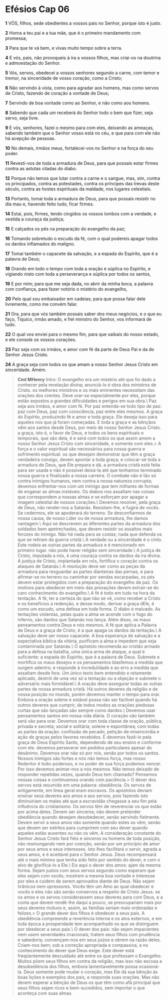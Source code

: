 # Efésios Cap 06

**1** 	VÓS, filhos, sede obedientes a vossos pais no Senhor, porque isto é justo.

**2** 	Honra a teu pai e a tua mãe, que é o primeiro mandamento com promessa;

**3** 	Para que te vá bem, e vivas muito tempo sobre a terra.

**4** 	E vós, pais, não provoqueis à ira a vossos filhos, mas criai-os na doutrina e admoestação do Senhor.

**5** 	Vós, servos, obedecei a vossos senhores segundo a carne, com temor e tremor, na sinceridade de vosso coração, como a Cristo;

**6** 	Não servindo à vista, como para agradar aos homens, mas como servos de Cristo, fazendo de coração a vontade de Deus;

**7** 	Servindo de boa vontade como ao Senhor, e não como aos homens.

**8** 	Sabendo que cada um receberá do Senhor todo o bem que fizer, seja servo, seja livre.

**9** 	E vós, senhores, fazei o mesmo para com eles, deixando as ameaças, sabendo também que o Senhor vosso está no céu, e que para com ele não há acepção de pessoas.

**10** 	No demais, irmãos meus, fortalecei-vos no Senhor e na força do seu poder.

**11** 	Revesti-vos de toda a armadura de Deus, para que possais estar firmes contra as astutas ciladas do diabo.

**12** 	Porque não temos que lutar contra a carne e o sangue, mas, sim, contra os principados, contra as potestades, contra os príncipes das trevas deste século, contra as hostes espirituais da maldade, nos lugares celestiais.

**13** 	Portanto, tomai toda a armadura de Deus, para que possais resistir no dia mau e, havendo feito tudo, ficar firmes.

**14** 	Estai, pois, firmes, tendo cingidos os vossos lombos com a verdade, e vestida a couraça da justiça;

**15** 	E calçados os pés na preparação do evangelho da paz;

**16** 	Tomando sobretudo o escudo da fé, com o qual podereis apagar todos os dardos inflamados do maligno.

**17** 	Tomai também o capacete da salvação, e a espada do Espírito, que é a palavra de Deus;

**18** 	Orando em todo o tempo com toda a oração e súplica no Espírito, e vigiando nisto com toda a perseverança e súplica por todos os santos,

**19** 	E por mim; para que me seja dada, no abrir da minha boca, a palavra com confiança, para fazer notório o mistério do evangelho,

**20** 	Pelo qual sou embaixador em cadeias; para que possa falar dele livremente, como me convém falar.

**21** 	Ora, para que vós também possais saber dos meus negócios, e o que eu faço, Tíquico, irmão amado, e fiel ministro do Senhor, vos informará de tudo.

**22** 	O qual vos enviei para o mesmo fim, para que saibais do nosso estado, e ele console os vossos corações.

**23** 	Paz seja com os irmãos, e amor com fé da parte de Deus Pai e da do Senhor Jesus Cristo.

**24** 	A graça seja com todos os que amam a nosso Senhor Jesus Cristo em sinceridade. Amém.


> **Cmt MHenry** Intro: O evangelho era um mistério até que foi dado a conhecer pela revelação divina; anunciá-lo é obra dos ministros de Cristo. os melhores ministros e os mais eminentes necessitam das orações dos crentes. Deve orar-se especialmente por eles, porque estão expostos a grandes dificuldades e perigos em sua obra.\ Paz seja aos irmãos, e amor com fé. Por paz entenda-se todo tipo de paz: paz com Deus, paz com consciência, paz entre eles mesmos. A graça do Espírito, produzindo fé e amor e toda graça. Ele deseja isso para aqueles nos que já foram começadas. E toda a graça e as bênçãos vêm aos santos desde Deus, por meio de nosso Senhor Jesus Cristo. a graça, isto é, o favor de Deus, e todos os bens espirituais e temporais, que são dela, é e será com todos os que assim amem a nosso Senhor Jesus Cristo com sinceridade, e somente com eles.> A força e o valor espiritual são necessários para nossa guerra e sofrimento espiritual. os que desejam demonstrar que têm a graça verdadeira consigo, devem apontar a toda graça; e colocar-se toda a armadura de Deus, que Ele prepara e dá. a armadura cristã está feita para ser usada e não é possível deixá-la até que tenhamos terminado nossa guerra e finalizado a nossa carreira. O combate não é tão só contra inimigos humanos, nem contra a nossa natureza corrupta; devemos enfrentar-nos com um inimigo que tem milhares de formas de enganar as almas instáveis. Os diabos nos assaltam nas coisas que correspondem a nossas almas e se esforçam por apagar a imagem celestial de nossos corações.\ Devemos resolver, pela graça de Deus, não render-nos a Satanás. Resistam-lhe, e fugirá de vocês. Se cedermos, ele se apoderará do terreno. Se desconfiarmos de nossa causa, de nosso Líder ou de nossa armadura, lhe damos vantagem.\ Aqui se descrevem as diferentes partes da armadura dos soldados bem apetrechados, que devem resistir os assaltos mais ferozes do inimigo. Não há nada para as costas; nada que defenda os que se retiram da guerra cristã.\ A verdade ou a sinceridade é o cinto. Este rodeia as outras partes da armadura e é mencionado em primeiro lugar. não pode haver religião sem sinceridade.\ A justiça de Cristo, imputada a nós, é uma couraça contra os dardos da ira divina. A justiça de Cristo, implantada em nós, fortifica o coração contra os ataques de Satanás.\ A resolução deve ser como as peças da armadura para resguardar as partes dianteiras das pernas, e para afirmar-se no terreno ou caminhar por sendas escarpadas, os pés devem estar protegidos com a preparação do evangelho da paz. Os motivos para obedecer em meio das provações devem extrair-se do caro conhecimento do evangelho.\ A fé é todo em tudo na hora da tentação. A fé, ter a certeza do que não se vê, como receber a Cristo e os benefícios a redenção, e desse modo, derivar a graça dEle, é como um escudo, uma defesa em toda forma. O diabo é malvado. As tentações violentas, pelas quais a alma se acende com o fogo do inferno, são dardos que Satanás nos lança. Além disso, os maus pensamentos contra Deus e nós mesmos. A fé que aplica a Palavra de Deus e a graça de Cristo, é a que apaga os dardos da tentação.\ A salvação deve ser nosso capacete. A boa esperança de salvação e a expectativa bíblica da vitória, purificam a alma e impedem que seja contaminada por Satanás.\ O apóstolo recomenda ao cristão armado para a defesa na batalha, uma única arma de ataque, a qual é suficiente: a espada do Espírito, que é a palavra de Deus. Submete e mortifica os maus desejos e os pensamentos blasfemos a medida que surgem adentro; e responde à incredulidade e ao erro a medida que assaltam desde fora. Um único texto bem entendido e retamente aplicado, destrói de uma vez só a tentação ou a objeção e submete o adversário mais formidável.\ A oração deve assegurar todas as outras partes de nossa armadura cristã. Há outros deveres da religião e de nossa posição no mundo, porém devemos manter o tempo para orar. Embora a oração solene e estável possa não ser factível quando há outros deveres que cumprir, de todos modos as orações piedosas curtas que são lançadas são sempre como dardos.\ Devemos usar pensamentos santos em nossa vida diária. O coração vão também será vão para orar. Devemos orar com toda classe de oração, pública, privada e secreta; social e solitária; solene e espontânea; com todas as partes da oração: confissão de pecado, petição de misericórdia e ação de graças pelos favores recebidos. E devemos fazê-lo pela graça de Deus Espírito Santo, dependendo de seu ensino e conforme com ele. devemos perseverar em pedidos particulares apesar do desânimo. Devemos orar não só por nós, senão por todos os santos. Nossos inimigos são fortes e nós não temos força, mas nosso Redentor é todo-poderoso, e no poder de sua força podemos vencer. Por isso devemos animar-nos a nós mesmos. Não temos deixado de responder repetidas vezes, quando Deus tem chamado? Pensemos nessas coisas e continuemos orando com paciência.> O dever dos servos está resumido em uma palavra: obediência. Os servos de antigamente, em línea geral eram escravos. Os apóstolos deviam ensinar seus deveres aos amos e aos servos, pois fazendo isto diminuiriam os males até que a escravidão chegasse a seu fim pela influência do cristianismo. Os servos têm de reverenciar os que estão por acima deles. Devem ser sinceros; não devem pretender obediência quando desejam desobedecer, senão servindo fielmente. Devem servir a seus amos não somente quando estes os vêm, senão que devem ser estritos para cumprirem com seu dever quando aqueles estão ausentes ou não os vêm. A consideração constante do Senhor Jesus Cristo fará fiéis e sinceros os homens de toda posição, não resmungando nem por coerção, senão por um princípio de amor por seus amos e seus interesses. Isto lhes facilitará o servir, agrada a seus amos, e é aceitável para o Senhor Jesus. Deus recompensará até o mais mínimo que tenha sido feito por sentido do dever, e com o alvo de glorificá-lo a Ele.\ Eis aqui o dever dos amos: ajam da mesma forma. Sejam justos com seus servos segundo como esperam que eles sejam com vocês; mostrem a mesma boa vontade e interesse por eles e cuidem de serem aprovados diante de Deus. Não sejam tirânicos nem opressores. Vocês têm um Amo ao qual obedecer e vocês e eles não são senão conservos a respeito de Cristo Jesus. se os amos e os servos considerassem seus deveres para com Deus, e a conta que devem rendê-lhe daqui a pouco, se preocupariam mais por seus deveres mútuos e, assim, as famílias seriam mais ordenadas e felizes.> O grande dever dos filhos é obedecer a seus pais. A obediência compreende a reverência interna e os atos externos, e em toda época a prosperidade tem acompanhado os que se distinguem por obedecer a seus pais.\ O dever dos pais: não sejam impacientes nem usem severidades irracionais; tratem seus filhos com prudência e sabedoria; convençam-nos em seus juízos e obrem na razão deles. Criam-nos bem; sob a correção apropriada e compassiva, e no conhecimento do dever que Deus exige. Este dever está freqüentemente descuidado até entre os que professam o Evangelho. Muitos põem seus filhos em contra da religião, mas isso não escusa a desobediência dos filhos, embora lamentavelmente possa ocasioná-la. Deus somente pode mudar o coração, mas Ele dá sua bênção às boas lições e exemplos dos pais, e responde suas orações. Mas não devem esperar a bênção de Deus os que têm como afã principal que seus filhos sejam ricos e bem-sucedidos, sem importar o que aconteça com suas almas.